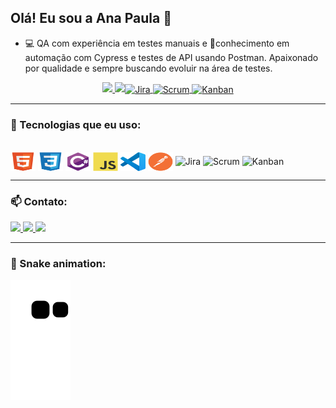 ## Olá! Eu sou a Ana Paula 👋

- 💻 QA com experiência em testes manuais e 🧪conhecimento em automação com Cypress e testes de API usando Postman. Apaixonado por qualidade e sempre buscando evoluir na área de testes.

<div align="center">
  <a href="https://github.com/anapaulaalves">
    <img height="180em" src="https://github-readme-stats.vercel.app/api?username=anapaulaalves&show_icons=true&theme=dracula&include_all_commits=true&count_private=true"/>
    <img height="180em" src="https://github-readme-stats.vercel.app/api/top-langs/?username=anapaulaalves&layout=compact&langs_count=7&theme=dracula"/><img align="center" alt="Jira" height="30" width="40" src="https://cdn.worldvectorlogo.com/logos/jira-1.svg" />
<img align="center" alt="Scrum" height="30" width="40" src="https://img.icons8.com/external-flatart-icons-outline-flatarticons/64/000000/external-scrum-agile-flatart-icons-outline-flatarticons.png" />
<img align="center" alt="Kanban" height="30" width="40" src="https://img.icons8.com/fluency/48/000000/kanban.png" />

    
  </a>
</div>

---

### 🧠 Tecnologias que eu uso:

<div style="display: inline_block"><br>
  <img align="center" alt="Ana-HTML" height="30" width="40" src="https://raw.githubusercontent.com/devicons/devicon/master/icons/html5/html5-original.svg">
  <img align="center" alt="Ana-CSS" height="30" width="40" src="https://raw.githubusercontent.com/devicons/devicon/master/icons/css3/css3-original.svg">
  <img align="center" alt="Ana-Csharp" height="30" width="40" src="https://raw.githubusercontent.com/devicons/devicon/master/icons/csharp/csharp-original.svg">
  <img align="center" alt="Ana-JS" height="30" width="40" src="https://raw.githubusercontent.com/devicons/devicon/master/icons/javascript/javascript-original.svg">
  <img align="center" alt="Ana-VSCode" height="30" width="40" src="https://raw.githubusercontent.com/devicons/devicon/master/icons/vscode/vscode-original.svg">
  <img align="center" alt="Ana-Postman" height="30" width="40" src="https://raw.githubusercontent.com/devicons/devicon/master/icons/postman/postman-original.svg">
  <img align="center" alt="Jira" height="30" width="40" src="https://cdn.worldvectorlogo.com/logos/jira-1.svg" />
  <img align="center" alt="Scrum" height="30" width="40" src="https://img.icons8.com/external-flatart-icons-outline-flatarticons/64/000000/external-scrum-agile-flatart-icons-outline-flatarticons.png" />
  <img align="center" alt="Kanban" height="30" width="40" src="https://img.icons8.com/fluency/48/000000/kanban.png" />
</div>

---

### 📫 Contato:

<a href="https://www.instagram.com/paula_pli/" target="_blank">
  <img src="https://img.shields.io/badge/-Instagram-%23E4405F?style=for-the-badge&logo=instagram&logoColor=white">
</a>
<a href="mailto:anapaula.isa@hotmail.com" target="_blank">
  <img src="https://img.shields.io/badge/-Hotmail-%23333?style=for-the-badge&logo=gmail&logoColor=white">
</a>
<a href="https://www.linkedin.com/in/ana-paula-de-oliveira-189a84b4/" target="_blank">
  <img src="https://img.shields.io/badge/-LinkedIn-%230077B5?style=for-the-badge&logo=linkedin&logoColor=white">
</a>

---

### 🐍 Snake animation:

![Snake animation](https://raw.githubusercontent.com/anapaulaalves/anapaulaalves/output/github-contribution-grid-snake.svg)



  
  
 

